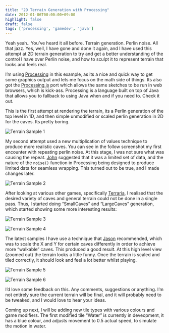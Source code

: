 ```yaml
---
title: "2D Terrain Generation with Processing"
date: 2012-01-06T00:00:00+09:00
highlight: false
draft: false
tags: ['processing', 'gamedev', 'java']
---
```


Yeah yeah.. You’ve heard it all before. Terrain generation. Perlin noise. All that jazz. Yes, well, I have gone and done it again, and I have used this attempt at 2D terrain generation to try and get a better understanding of the control I have over Perlin noise, and how to sculpt it to represent terrain that looks and feels real.

I’m using [Processing][processing] in this example, as its a nice and quick way to get some graphics output and lets me focus on the math side of things. Its also got the [Processing.js][processingjs] port which allows the same sketches to be run in web browsers, which is kick-ass. Processing is a language built on top of Java that allows you to fallback to using Java when and if you need to. Check it out.

This is the first attempt at rendering the terrain, its a Perlin generation of the top level in 1D, and then simple unmodified or scaled perlin generation in 2D for the caves. Its pretty boring.

![Terrain Sample 1](/uploads/2012/01/06/Screen%20Shot%202012-01-02%20at%2011.19.48%20PM.png)

My second attempt used a new multiplication of values technique to produce more realistic caves. You can see in the follow screenshot my first encounter with repeating perlin noise. At this stage, I was not sure what was causing the repeat. [John][jwm] suggested that it was a limited set of data, and the nature of the `noise()` function in Processing being designed to produce limited data for seamless wrapping. This turned out to be true, and I made changes later.

![Terrain Sample 2](/uploads/2012/01/06/Screen%20Shot%202012-01-02%20at%2011.33.24%20PM.png)

After looking at various other games, specifically [Terraria][terraria], I realised that the desired variety of caves and general terrain could not be done in a single pass. Thus, I started doing “SmallCaves” and “LargeCaves” generation, which started showing some more interesting results:

![Terrain Sample 3](/uploads/2012/01/06/Screen%20Shot%202012-01-03%20at%2012.25.56%20AM.png)

![Terrain Sample 4](/uploads/2012/01/06/Screen%20Shot%202012-01-03%20at%203.05.05%20PM.png")

The latest samples I have use a technique that [Jason][jase-twitter] recommended, which was to scale the X and Y for certain caves differently in order to achieve more “walkable” caves. This produced a good result. At this high level view (zoomed out) the terrain looks a little funny. Once the terrain is scaled and tiled correctly, it should look and feel a lot better whilst playing.

![Terrain Sample 5](/uploads/2012/01/06/Screen%20Shot%202012-01-06%20at%2011.35.09%20PM.png)

![Terrain Sample 6](/uploads/2012/01/06/Screen%20Shot%202012-01-06%20at%2011.13.12%20PM.png)

I’d love some feedback on this. Any comments, suggestions or anything. I’m not entirely sure the current terrain will be final, and it will probably need to be tweaked, and I would love to hear your ideas.

Coming up next, I will be adding new tile types with various colours and game modifiers. The first modified tile “Water” is currently in deveopment, it has a blue colour, and adjusts movement to 0.5 actual speed, to simulate the motion in water.

[processing]: https://processing.org "Processing web site"
[processingjs]: http://processingjs.org "Processing.JS web site"
[jwm]: http://plural.cc "John Marsden's personal website"
[terraria]: http://terraria.org "Terraia, the game!"
[jase-twitter]: https://twitter.com/jasedeacon "Jase Deacon's Twitter page"